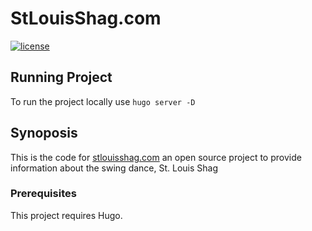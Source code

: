 # StLouisShag.com
[![license][license-badge]][LICENSE]

## Running Project
To run the project locally use `hugo server -D`

## Synoposis
This is the code for [stlouisshag.com](http://stlouisshag.com) an open source project to provide information about the swing dance, St. Louis Shag

### Prerequisites
This project requires Hugo.

[LICENSE]: ./LICENSE
[version-badge]: https://img.shields.io/badge/version-0.1.0-blue.svg
[license-badge]: https://img.shields.io/badge/license-MIT-blue.svg
